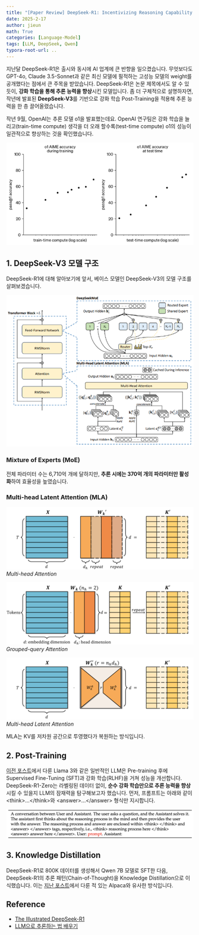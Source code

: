 ```yaml
---
title: "[Paper Review] DeepSeek-R1: Incentivizing Reasoning Capability in LLMs via Reinforcement Learning"
date: 2025-2-17
author: jieun
math: True
categories: [Language-Model]
tags: [LLM, DeepSeek, Qwen]
typora-root-url: ..
---
```


지난달 DeepSeek-R1은 출시와 동시에 AI 업계에 큰 반향을 일으켰습니다. 무엇보다도 GPT-4o, Claude 3.5-Sonnet과 같은 최신 모델에 필적하는 고성능 모델의 weight를 공개했다는 점에서 큰 주목을 받았습니다. DeepSeek-R1은 논문 제목에서도 알 수 있듯이, **강화 학습을 통해 추론 능력을 향상**시킨 모델입니다. 좀 더 구체적으로 설명하자면, 작년에 발표된 **DeepSeek-V3**를 기반으로 강화 학습 Post-Training을 적용해 추론 능력을 한 층 끌어올렸습니다.

작년 9월, OpenAI는 추론 모델 o1을 발표했는데요. OpenAI 연구팀은 강화 학습을 늘리고(train-time compute) 생각을 더 오래 할수록(test-time compute) o1의 성능이 일관적으로 향상하는 것을 확인했습니다.

![](/assets/img/llm/gpt_reasoning.png)

## 1. DeepSeek-V3 모델 구조

DeepSeek-R1에 대해 알아보기에 앞서, 베이스 모델인 DeepSeek-V3의 모델 구조를 살펴보겠습니다.

![](/assets/img/llm/deepseek.png)

### Mixture of Experts (MoE)

전체 파라미터 수는 6,710억 개에 달하지만, **추론 시에는 370억 개의 파라미터만 활성화**하여 효율성을 높였습니다.

### Multi-head Latent Attention (MLA)

![](/assets/img/llm/mha.png)
_Multi-head Attention_

![](/assets/img/llm/gqa_.png)
_Grouped-query Attention_

![](/assets/img/llm/mla.png)
_Multi-head Latent Attention_

MLA는 KV를 저차원 공간으로 투영했다가 복원하는 방식입니다.

## 2. Post-Training

[이전 포스트](https://jieun121070.github.io/posts/LLaMA3/)에서 다룬 Llama 3와 같은 일반적인 LLM은 Pre-training 후에 Supervised Fine-Tuning (SFT)과 강화 학습(RLHF)을 거쳐 성능을 개선합니다. DeepSeek-R1-Zero는 라벨링된 데이터 없이, **순수 강화 학습만으로 추론 능력을 향상**시킬 수 있을지 LLM의 잠재력을 탐구해보고자 했습니다. 먼저, 프롬프트는 아래와 같이 \<think>...\</think>와 \<answer>...\</answer> 형식만 지시합니다.

![](/assets/img/llm/deepseek_r1_prompt.png)

## 3. Knowledge Distillation

DeepSeek-R1로 800K 데이터를 생성해서 Qwen 7B 모델로 SFT한 다음, DeepSeek-R1의 추론 패턴(Chain-of-Thought)을 Knowledge Distillation으로 이식했습니다. 이는 [지난 포스트](https://jieun121070.github.io/posts/Alpaca/)에서 다룬 적 있는 Alpaca와 유사한 방식입니다.

## Reference

- [The Illustrated DeepSeek-R1](https://newsletter.languagemodels.co/p/the-illustrated-deepseek-r1)
- [LLM으로 추론하는 법 배우기](https://openai.com/ko-KR/index/learning-to-reason-with-llms/)
